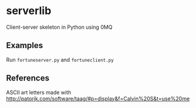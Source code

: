 # serverlib

Client-server skeleton in Python using 0MQ

## Examples

Run ```fortuneserver.py``` and ```fortuneclient.py```

## References

ASCII art letters made with http://patorjk.com/software/taag/#p=display&f=Calvin%20S&t=use%20me
